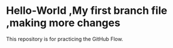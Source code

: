# Hello-World ,My first branch file ,making more changes
This repository is for practicing the GitHub Flow.
